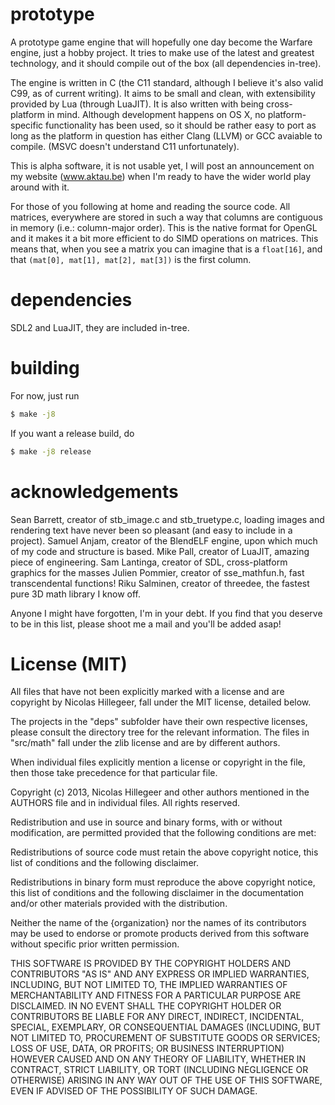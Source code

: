 prototype
=========

A prototype game engine that will hopefully one day become the Warfare engine, just a hobby project. It tries
to make use of the latest and greatest technology, and it should compile out of the box (all dependencies in-tree).

The engine is written in C (the C11 standard, although I believe it's also valid C99, as of current writing). It aims to
be small and clean, with extensibility provided by Lua (through LuaJIT). It is also written with being cross-platform in mind.
Although development happens on OS X, no platform-specific functionality has been used, so it should be rather easy
to port as long as the platform in question has either Clang (LLVM) or GCC avaiable to compile. (MSVC doesn't understand
C11 unfortunately).

This is alpha software, it is not usable yet, I will post an announcement on my website (www.aktau.be) when I'm ready
to have the wider world play around with it.

For those of you following at home and reading the source code. All matrices, everywhere are stored in such a way
that columns are contiguous in memory (i.e.: column-major order). This is the native format for OpenGL and it makes
it a bit more efficient to do SIMD operations on matrices. This means that, when you see a matrix you can imagine
that is a `float[16]`, and that `(mat[0], mat[1], mat[2], mat[3])` is the first column.

dependencies
============

SDL2 and LuaJIT, they are included in-tree.

building
========

For now, just run
```bash
$ make -j8
```

If you want a release build, do

```bash
$ make -j8 release
```

acknowledgements
================

Sean Barrett, creator of stb_image.c and stb_truetype.c, loading images
 and rendering text have never been so pleasant (and easy to include
 in a project).
Samuel Anjam, creator of the BlendELF engine, upon which much of my code
 and structure is based.
Mike Pall, creator of LuaJIT, amazing piece of engineering.
Sam Lantinga, creator of SDL, cross-platform graphics for the masses
Julien Pommier, creator of sse_mathfun.h, fast transcendental functions!
Riku Salminen, creator of threedee, the fastest pure 3D math
 library I know off.

Anyone I might have forgotten, I'm in your debt. If you find that you deserve
to be in this list, please shoot me a mail and you'll be added asap!

License (MIT)
=============

All files that have not been explicitly marked with a license and are copyright
by Nicolas Hillegeer, fall under the MIT license, detailed below.

The projects in the "deps" subfolder have their own respective licenses, please
consult the directory tree for the relevant information. The files in "src/math"
fall under the zlib license and are by different authors.

When individual files explicitly mention a license or copyright in the file, then
those take precedence for that particular file.

Copyright (c) 2013, Nicolas Hillegeer and other authors mentioned in the AUTHORS
file and in individual files. All rights reserved.

Redistribution and use in source and binary forms, with or without modification,
are permitted provided that the following conditions are met:

  Redistributions of source code must retain the above copyright notice, this
  list of conditions and the following disclaimer.

  Redistributions in binary form must reproduce the above copyright notice, this
  list of conditions and the following disclaimer in the documentation and/or
  other materials provided with the distribution.

  Neither the name of the {organization} nor the names of its
  contributors may be used to endorse or promote products derived from
  this software without specific prior written permission.

THIS SOFTWARE IS PROVIDED BY THE COPYRIGHT HOLDERS AND CONTRIBUTORS "AS IS" AND
ANY EXPRESS OR IMPLIED WARRANTIES, INCLUDING, BUT NOT LIMITED TO, THE IMPLIED
WARRANTIES OF MERCHANTABILITY AND FITNESS FOR A PARTICULAR PURPOSE ARE
DISCLAIMED. IN NO EVENT SHALL THE COPYRIGHT HOLDER OR CONTRIBUTORS BE LIABLE FOR
ANY DIRECT, INDIRECT, INCIDENTAL, SPECIAL, EXEMPLARY, OR CONSEQUENTIAL DAMAGES
(INCLUDING, BUT NOT LIMITED TO, PROCUREMENT OF SUBSTITUTE GOODS OR SERVICES;
LOSS OF USE, DATA, OR PROFITS; OR BUSINESS INTERRUPTION) HOWEVER CAUSED AND ON
ANY THEORY OF LIABILITY, WHETHER IN CONTRACT, STRICT LIABILITY, OR TORT
(INCLUDING NEGLIGENCE OR OTHERWISE) ARISING IN ANY WAY OUT OF THE USE OF THIS
SOFTWARE, EVEN IF ADVISED OF THE POSSIBILITY OF SUCH DAMAGE.